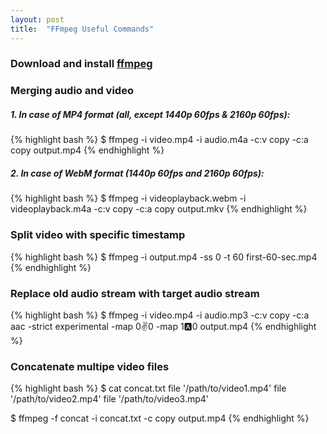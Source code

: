 ```yaml
---
layout: post
title:  "FFmpeg Useful Commands"
---
```


### Download and install [ffmpeg](http://www.ffmpeg.org/download.html)

### Merging audio and video

##### 1. In case of MP4 format (all, except 1440p 60fps & 2160p 60fps):
{% highlight bash %}
$ ffmpeg -i video.mp4 -i audio.m4a -c:v copy -c:a copy output.mp4
{% endhighlight %}

##### 2. In case of WebM format (1440p 60fps and 2160p 60fps):
{% highlight bash %}
$ ffmpeg -i videoplayback.webm -i videoplayback.m4a -c:v copy -c:a copy output.mkv
{% endhighlight %}

### Split video with specific timestamp
{% highlight bash %}
$ ffmpeg -i output.mp4 -ss 0 -t 60 first-60-sec.mp4
{% endhighlight %}

### Replace old audio stream with target audio stream
{% highlight bash %}
$ ffmpeg -i video.mp4 -i audio.mp3 -c:v copy -c:a aac -strict experimental -map 0:v:0 -map 1:a:0 output.mp4
{% endhighlight %}

### Concatenate multipe video files
{% highlight bash %}
$ cat concat.txt
file '/path/to/video1.mp4'
file '/path/to/video2.mp4'
file '/path/to/video3.mp4'

$ ffmpeg -f concat -i concat.txt -c copy output.mp4
{% endhighlight %}